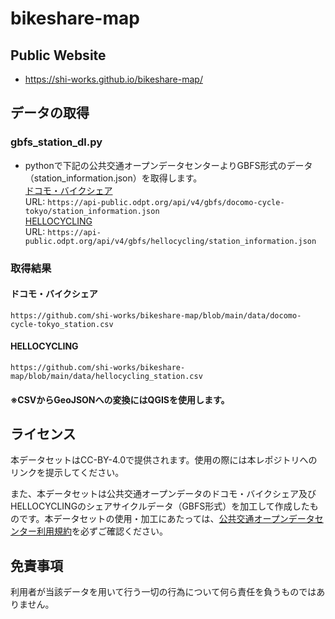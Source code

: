# bikeshare-map
## Public Website
- https://shi-works.github.io/bikeshare-map/

## データの取得
### gbfs_station_dl.py
- pythonで下記の公共交通オープンデータセンターよりGBFS形式のデータ（station_information.json）を取得します。  
[ドコモ・バイクシェア](https://ckan.odpt.org/dataset/c_bikeshare_gbfs-d-bikeshare/resource/f114f7d1-11c8-4f03-98e1-2a6d2fd53e2e)  
URL: `https://api-public.odpt.org/api/v4/gbfs/docomo-cycle-tokyo/station_information.json`  
[HELLOCYCLING](https://ckan.odpt.org/dataset/c_bikeshare_gbfs-openstreet/resource/d45e9650-b243-4f5a-bda6-c2b0cb61e8a3)  
URL: `https://api-public.odpt.org/api/v4/gbfs/hellocycling/station_information.json`
### 取得結果
#### ドコモ・バイクシェア
`https://github.com/shi-works/bikeshare-map/blob/main/data/docomo-cycle-tokyo_station.csv`
#### HELLOCYCLING
`https://github.com/shi-works/bikeshare-map/blob/main/data/hellocycling_station.csv`  
#### ※CSVからGeoJSONへの変換にはQGISを使用します。

## ライセンス
本データセットはCC-BY-4.0で提供されます。使用の際には本レポジトリへのリンクを提示してください。

また、本データセットは公共交通オープンデータのドコモ・バイクシェア及びHELLOCYCLINGのシェアサイクルデータ（GBFS形式）を加工して作成したものです。本データセットの使用・加工にあたっては、[公共交通オープンデータセンター利用規約](https://developer.odpt.org/terms/center_use_rules.html)を必ずご確認ください。

## 免責事項
利用者が当該データを用いて行う一切の行為について何ら責任を負うものではありません。
